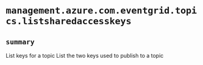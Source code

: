 # `management.azure.com.eventgrid.topics.listsharedaccesskeys`

## `summary`
List keys for a topic List the two keys used to publish to a topic


